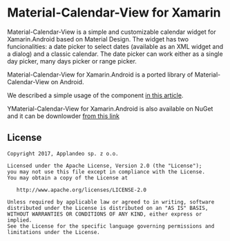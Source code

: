 # Material-Calendar-View for Xamarin

Material-Calendar-View is a simple and customizable calendar widget for Xamarin.Android based on Material Design. The widget has two funcionalities: a date picker to select dates (available as an XML widget and a dialog) and a classic calendar. The date picker can work either as a single day picker, many days picker or range picker.

Material-Calendar-View for Xamarin.Android is a ported library of Material-Calendar-View on Android.

We described a simple usage of the component [in this article](http://applandeo.com/blog/material-calendar-view-customized-calendar-widget-android/).

YMaterial-Calendar-View for Xamarin.Android is also available on NuGet and it can be downlowder [from this link](https://www.nuget.org/packages/Material.Calendar.View.Xamarin/)

## License
```
Copyright 2017, Applandeo sp. z o.o.

Licensed under the Apache License, Version 2.0 (the "License");
you may not use this file except in compliance with the License.
You may obtain a copy of the License at

   http://www.apache.org/licenses/LICENSE-2.0

Unless required by applicable law or agreed to in writing, software
distributed under the License is distributed on an "AS IS" BASIS,
WITHOUT WARRANTIES OR CONDITIONS OF ANY KIND, either express or implied.
See the License for the specific language governing permissions and
limitations under the License.
```

